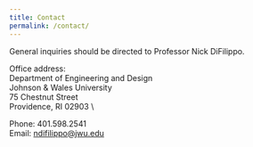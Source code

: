 ```yaml
---
title: Contact
permalink: /contact/
---
```


General inquiries should be directed to Professor Nick DiFilippo. 

Office address:\
Department of Engineering and Design\
Johnson & Wales University \
75 Chestnut Street \
Providence, RI 02903 \

Phone: 401.598.2541\
Email: ndifilippo@jwu.edu

